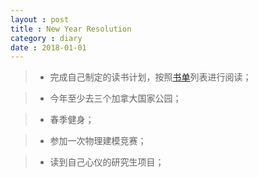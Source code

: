 ```yaml
---
layout : post
title : New Year Resolution
category : diary
date : 2018-01-01
---
```


> * 完成自己制定的读书计划，按照[书单]()列表进行阅读；

> * 今年至少去三个加拿大国家公园；

> * 春季健身；

> * 参加一次物理建模竞赛；

> * 读到自己心仪的研究生项目；


